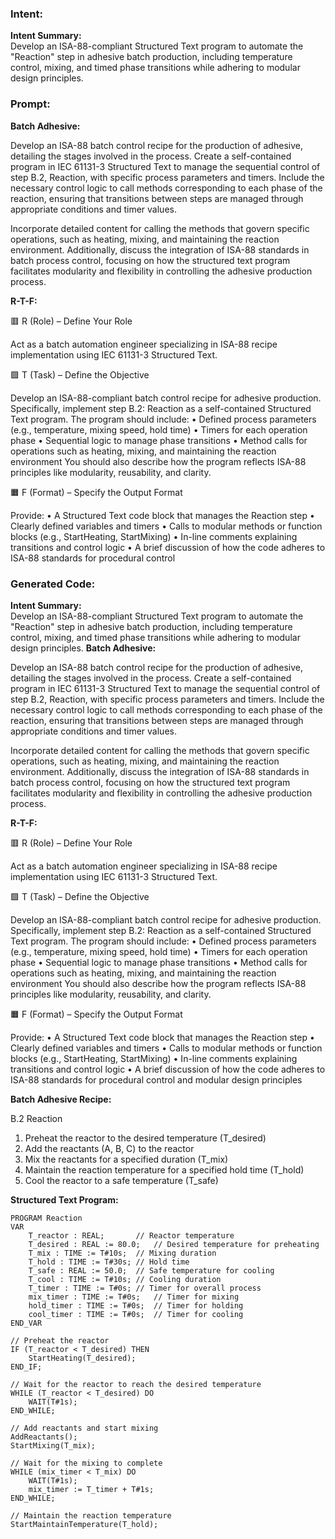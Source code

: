 ### Intent:
**Intent Summary:**  
Develop an ISA-88-compliant Structured Text program to automate the "Reaction" step in adhesive batch production, including temperature control, mixing, and timed phase transitions while adhering to modular design principles.

### Prompt:
**Batch Adhesive:**

Develop an ISA-88 batch control recipe for the production of adhesive, detailing the stages involved in the process. Create a self-contained program in IEC 61131-3 Structured Text to manage the sequential control of step B.2, Reaction, with specific process parameters and timers. Include the necessary control logic to call methods corresponding to each phase of the reaction, ensuring that transitions between steps are managed through appropriate conditions and timer values.

Incorporate detailed content for calling the methods that govern specific operations, such as heating, mixing, and maintaining the reaction environment. Additionally, discuss the integration of ISA-88 standards in batch process control, focusing on how the structured text program facilitates modularity and flexibility in controlling the adhesive production process.

**R-T-F:**

🟥 R (Role) – Define Your Role

Act as a batch automation engineer specializing in ISA-88 recipe implementation using IEC 61131-3 Structured Text.

🟩 T (Task) – Define the Objective

Develop an ISA-88-compliant batch control recipe for adhesive production. Specifically, implement step B.2: Reaction as a self-contained Structured Text program. The program should include:
	•	Defined process parameters (e.g., temperature, mixing speed, hold time)
	•	Timers for each operation phase
	•	Sequential logic to manage phase transitions
	•	Method calls for operations such as heating, mixing, and maintaining the reaction environment
You should also describe how the program reflects ISA-88 principles like modularity, reusability, and clarity.

🟧 F (Format) – Specify the Output Format

Provide:
	•	A Structured Text code block that manages the Reaction step
	•	Clearly defined variables and timers
	•	Calls to modular methods or function blocks (e.g., StartHeating, StartMixing)
	•	In-line comments explaining transitions and control logic
	•	A brief discussion of how the code adheres to ISA-88 standards for procedural control

### Generated Code:
**Intent Summary:**  
Develop an ISA-88-compliant Structured Text program to automate the "Reaction" step in adhesive batch production, including temperature control, mixing, and timed phase transitions while adhering to modular design principles.
**Batch Adhesive:**

Develop an ISA-88 batch control recipe for the production of adhesive, detailing the stages involved in the process. Create a self-contained program in IEC 61131-3 Structured Text to manage the sequential control of step B.2, Reaction, with specific process parameters and timers. Include the necessary control logic to call methods corresponding to each phase of the reaction, ensuring that transitions between steps are managed through appropriate conditions and timer values.

Incorporate detailed content for calling the methods that govern specific operations, such as heating, mixing, and maintaining the reaction environment. Additionally, discuss the integration of ISA-88 standards in batch process control, focusing on how the structured text program facilitates modularity and flexibility in controlling the adhesive production process.

**R-T-F:**

🟥 R (Role) – Define Your Role

Act as a batch automation engineer specializing in ISA-88 recipe implementation using IEC 61131-3 Structured Text.

🟩 T (Task) – Define the Objective

Develop an ISA-88-compliant batch control recipe for adhesive production. Specifically, implement step B.2: Reaction as a self-contained Structured Text program. The program should include:
	•	Defined process parameters (e.g., temperature, mixing speed, hold time)
	•	Timers for each operation phase
	•	Sequential logic to manage phase transitions
	•	Method calls for operations such as heating, mixing, and maintaining the reaction environment
You should also describe how the program reflects ISA-88 principles like modularity, reusability, and clarity.

🟧 F (Format) – Specify the Output Format

Provide:
	•	A Structured Text code block that manages the Reaction step
	•	Clearly defined variables and timers
	•	Calls to modular methods or function blocks (e.g., StartHeating, StartMixing)
	•	In-line comments explaining transitions and control logic
	•	A brief discussion of how the code adheres to ISA-88 standards for procedural control and modular design principles

**Batch Adhesive Recipe:**

B.2 Reaction

1. Preheat the reactor to the desired temperature (T_desired)
2. Add the reactants (A, B, C) to the reactor
3. Mix the reactants for a specified duration (T_mix)
4. Maintain the reaction temperature for a specified hold time (T_hold)
5. Cool the reactor to a safe temperature (T_safe)

**Structured Text Program:**

```
PROGRAM Reaction
VAR
	T_reactor : REAL;		// Reactor temperature
	T_desired : REAL := 80.0;	// Desired temperature for preheating
	T_mix : TIME := T#10s;	// Mixing duration
	T_hold : TIME := T#30s;	// Hold time
	T_safe : REAL := 50.0;	// Safe temperature for cooling
	T_cool : TIME := T#10s;	// Cooling duration
	T_timer : TIME := T#0s;	// Timer for overall process
	mix_timer : TIME := T#0s;	// Timer for mixing
	hold_timer : TIME := T#0s;	// Timer for holding
	cool_timer : TIME := T#0s;	// Timer for cooling
END_VAR

// Preheat the reactor
IF (T_reactor < T_desired) THEN
	StartHeating(T_desired);
END_IF;

// Wait for the reactor to reach the desired temperature
WHILE (T_reactor < T_desired) DO
	WAIT(T#1s);
END_WHILE;

// Add reactants and start mixing
AddReactants();
StartMixing(T_mix);

// Wait for the mixing to complete
WHILE (mix_timer < T_mix) DO
	WAIT(T#1s);
	mix_timer := T_timer + T#1s;
END_WHILE;

// Maintain the reaction temperature
StartMaintainTemperature(T_hold);
